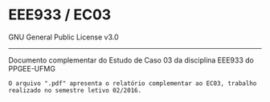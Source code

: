 # EEE933 / EC03
GNU General Public License v3.0

----------

Documento complementar do Estudo de Caso 03 da disciplina EEE933 do PPGEE-UFMG
    
    O arquivo ".pdf" apresenta o relatório complementar ao EC03, trabalho realizado no semestre letivo 02/2016.
